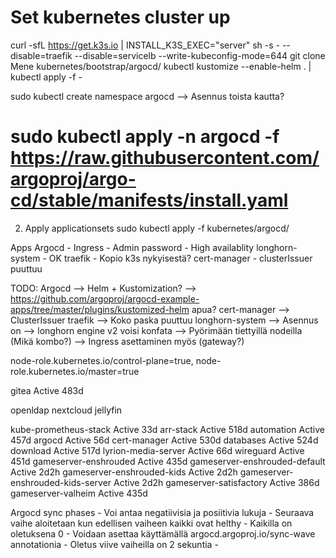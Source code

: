 # Set kubernetes cluster up
curl -sfL https://get.k3s.io | INSTALL_K3S_EXEC="server" sh -s - --disable=traefik --disable=servicelb --write-kubeconfig-mode=644
git clone <repo>
Mene kubernetes/bootstrap/argocd/
kubectl kustomize --enable-helm . | kubectl apply -f -


sudo kubectl create namespace argocd
--> Asennus toista kautta?
# sudo kubectl apply -n argocd -f https://raw.githubusercontent.com/argoproj/argo-cd/stable/manifests/install.yaml

2. Apply applicationsets
sudo kubectl apply -f kubernetes/argocd/


Apps
Argocd
    - Ingress
    - Admin password
    - High availablity
longhorn-system - OK
traefik
    - Kopio k3s nykyisestä?
cert-manager
    - clusterIssuer puuttuu

TODO:
Argocd --> Helm + Kustomization?
    --> https://github.com/argoproj/argocd-example-apps/tree/master/plugins/kustomized-helm apua?
cert-manager --> ClusterIssuer
traefik --> Koko paska puuttuu
longhorn-system  --> Asennus on
    --> longhorn engine v2 voisi konfata
    --> Pyörimään tiettyillä nodeilla (Mikä kombo?)
    --> Ingress asettaminen myös (gateway?)

node-role.kubernetes.io/control-plane=true,
node-role.kubernetes.io/master=true

gitea                               Active   483d

openldap
    nextcloud
    jellyfin

kube-prometheus-stack               Active   33d
arr-stack                           Active   518d
automation                          Active   457d
argocd                              Active   56d
cert-manager                        Active   530d
databases                           Active   524d
download                            Active   517d
lyrion-media-server                 Active   66d
wireguard                           Active   451d
gameserver-enshrouded               Active   435d
gameserver-enshrouded-default       Active   2d2h
gameserver-enshrouded-kids          Active   2d2h
gameserver-enshrouded-kids-server   Active   2d2h
gameserver-satisfactory             Active   386d
gameserver-valheim                  Active   435d


Argocd sync phases
    - Voi antaa negatiivisia ja posiitivia lukuja
    - Seuraava vaihe aloitetaan kun edellisen vaiheen kaikki ovat helthy
    - Kaikilla on oletuksena 0
    - Voidaan asettaa käyttämällä argocd.argoproj.io/sync-wave annotationia
    - Oletus viive vaiheilla on 2 sekuntia
    - 